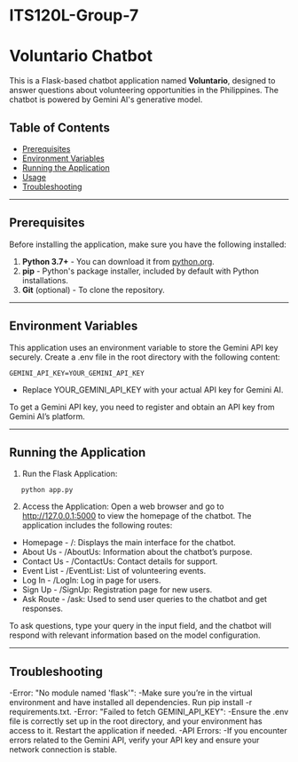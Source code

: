 # ITS120L-Group-7
# Voluntario Chatbot

This is a Flask-based chatbot application named **Voluntario**, designed to answer questions about volunteering opportunities in the Philippines. The chatbot is powered by Gemini AI's generative model.

## Table of Contents
- [Prerequisites](#prerequisites)
- [Environment Variables](#environment-variables)
- [Running the Application](#running-the-application)
- [Usage](#usage)
- [Troubleshooting](#troubleshooting)

---

## Prerequisites

Before installing the application, make sure you have the following installed:

1. **Python 3.7+** - You can download it from [python.org](https://www.python.org/downloads/).
2. **pip** - Python's package installer, included by default with Python installations.
3. **Git** (optional) - To clone the repository.

---


## Environment Variables
This application uses an environment variable to store the Gemini API key securely. Create a .env file in the root directory with the following content:
```
GEMINI_API_KEY=YOUR_GEMINI_API_KEY
```
- Replace YOUR_GEMINI_API_KEY with your actual API key for Gemini AI.

To get a Gemini API key, you need to register and obtain an API key from Gemini AI’s platform.

---

## Running the Application
1. Run the Flask Application:
```
   python app.py
```
2. Access the Application: Open a web browser and go to http://127.0.0.1:5000 to view the homepage of the chatbot.
The application includes the following routes:

- Homepage - /: Displays the main interface for the chatbot.
- About Us - /AboutUs: Information about the chatbot’s purpose.
- Contact Us - /ContactUs: Contact details for support.
- Event List - /EventList: List of volunteering events.
- Log In - /LogIn: Log in page for users.
- Sign Up - /SignUp: Registration page for new users.
- Ask Route - /ask: Used to send user queries to the chatbot and get responses.

To ask questions, type your query in the input field, and the chatbot will respond with relevant information based on the model configuration.

---

## Troubleshooting
-Error: "No module named 'flask'":
  -Make sure you’re in the virtual environment and have installed all dependencies. Run pip install -r requirements.txt.
-Error: "Failed to fetch GEMINI_API_KEY":
  -Ensure the .env file is correctly set up in the root directory, and your environment has access to it. Restart the application if needed.
-API Errors:
  -If you encounter errors related to the Gemini API, verify your API key and ensure your network connection is stable.
